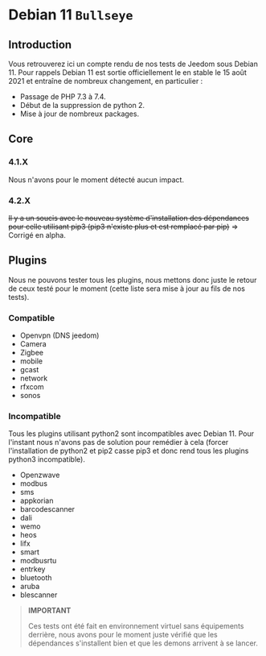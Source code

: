 # Debian 11 `Bullseye`

## Introduction

Vous retrouverez ici un compte rendu de nos tests de Jeedom sous Debian 11. Pour rappels Debian 11 est sortie officiellement le en stable le 15 août 2021 et entraîne de nombreux changement, en particulier :

- Passage de PHP 7.3 à 7.4.
- Début de la suppression de python 2.
- Mise à jour de nombreux packages.

## Core

### 4.1.X

Nous n'avons pour le moment détecté aucun impact.

### 4.2.X

~~Il y a un soucis avec le nouveau système d'installation des dépendances pour celle utilisant pip3 (pip3 n'existe plus et est remplacé par pip)~~ => Corrigé en alpha.

## Plugins

Nous ne pouvons tester tous les plugins, nous mettons donc juste le retour de ceux testé pour le moment (cette liste sera mise à jour au fils de nos tests).

### Compatible

- Openvpn (DNS jeedom)
- Camera
- Zigbee
- mobile
- gcast
- network
- rfxcom
- sonos

### Incompatible

Tous les plugins utilisant python2 sont incompatibles avec Debian 11. Pour l'instant nous n'avons pas de solution pour remédier à cela (forcer l'installation de python2 et pip2 casse pip3 et donc rend tous les plugins python3 incompatible).

- Openzwave
- modbus
- sms
- appkorian
- barcodescanner
- dali
- wemo
- heos
- lifx
- smart
- modbusrtu
- entrkey
- bluetooth
- aruba
- blescanner


> **IMPORTANT**
>
> Ces tests ont été fait en environnement virtuel sans équipements derrière, nous avons pour le moment juste vérifié que les dépendances s'installent bien et que les demons arrivent à se lancer.
